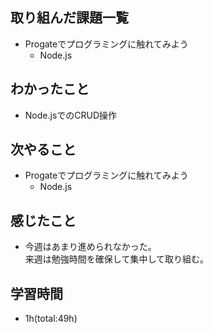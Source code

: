 ## 取り組んだ課題一覧
- Progateでプログラミングに触れてみよう
  - Node.js

## わかったこと
- Node.jsでのCRUD操作

## 次やること
- Progateでプログラミングに触れてみよう
  - Node.js

## 感じたこと
- 今週はあまり進められなかった。  
  来週は勉強時間を確保して集中して取り組む。

## 学習時間
- 1h(total:49h)
